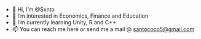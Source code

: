 - 👋 Hi, I’m @Sxnto
- 👀 I’m interested in Economics, Finance and Education
- 🌱 I’m currently learning Unity, R and C++
- 📫 You can reach me here or send me a mail @ santococo5@gmail.com

<!---
Sxnto/Sxnto is a ✨ special ✨ repository because its `README.md` (this file) appears on your GitHub profile.
You can click the Preview link to take a look at your changes.
--->
